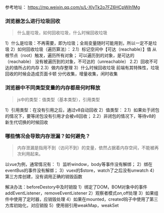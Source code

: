 参考地址：
https://mp.weixin.qq.com/s/L-XlyTk2o7FZ6HCpWih1Mg

### 浏览器怎么进行垃圾回收
> 什么是垃圾，如何回收垃圾，什么时候回收垃圾

1）什么是垃圾：不再需要，即为垃圾；全局变量随时可能用到，所以一定不是垃圾
2）如何回收垃圾（遍历算法）：
	2.1）标记空间中【可达（reachable）】值
		从根节点（root）触发，遍历所有对象；
		可以遍历到的对象，是可达的（reachable）
		没有被遍历到的对象，不可达的（unreachable）
	2.2）回收不可达的值所占的内存
	2.3）做内存整理
3）什么时候回收垃圾
	前端有其特殊性，垃圾回收的时候会造成页面卡顿
	分代收集，增量收集，闲时收集

### 浏览器中不同类型变量的内存都是何时释放
> js中的类型：值类型（基本类型），引用类型

1）引用类型：在没有引用之后，通过v8自动回收
2）值类型：
	2.1）如果处于闭包的情况下，要等闭包没有引用才会被v8回收；
	2.2）非闭包的情况下，等待v8的新生代切换的时候回收

### 哪些情况会导致内存泄漏？如何避免？
> 内存泄漏是指用不到（访问不到）的变量，依然占据着内存空间，不能被再次利用起来。

以vue为例，通常情况有：
1）监听window，body等事件没有解绑；
2）绑在eventBus的事件没有解绑；
3）vuex的$store，watch了之后没有unwatch
4）第三方库创建，没有调用正确的销毁函数

解决办法：beforeDestory中及时销毁
1）绑定了DOM，BOM对象中的事件addEventListener，removeEventListener
2）观察者模式$on,$off处理
3）如果组件中使用了定时器，应销毁处理
4）如果在mounted，created钩子中使用了第三方库初始化，对应销毁
5）使用弱引用weakMap，weakSet